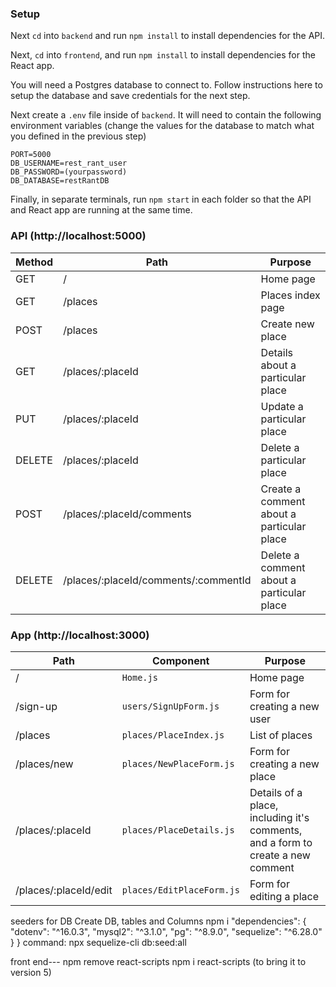 ### Setup

Next `cd` into `backend` and run `npm install` to install dependencies for the API.

Next, `cd` into `frontend`, and run `npm install` to install dependencies for the React app.


You will need a Postgres database to connect to. 
Follow instructions here to setup the database and save credentials for the next step.



Next create a `.env` file inside of `backend`. It will need to contain the following environment variables (change the values for the database to match what you defined in the previous step)

```
PORT=5000
DB_USERNAME=rest_rant_user
DB_PASSWORD=(yourpassword)
DB_DATABASE=restRantDB
```


Finally, in separate terminals, run `npm start` in each folder so that the API and React app are running at the same time.

### API (http://localhost:5000)

| Method | Path                                 | Purpose                                   |
| ------ | ------------------------------------ | ----------------------------------------- |
| GET    | /                                    | Home page                                 |
| GET    | /places                              | Places index page                         |
| POST   | /places                              | Create new place                          |
| GET    | /places/:placeId                     | Details about a particular place          |
| PUT    | /places/:placeId                     | Update a particular place                 |
| DELETE | /places/:placeId                     | Delete a particular place                 |
| POST   | /places/:placeId/comments            | Create a comment about a particular place |
| DELETE | /places/:placeId/comments/:commentId | Delete a comment about a particular place |

### App (http://localhost:3000)

| Path                  | Component                 | Purpose                                                                         |
| --------------------- | ------------------------- | ------------------------------------------------------------------------------- |
| /                     | `Home.js`                 | Home page                                                                       |
| /sign-up              | `users/SignUpForm.js`     | Form for creating a new user                                                    |
| /places               | `places/PlaceIndex.js`    | List of places                                                                  |
| /places/new           | `places/NewPlaceForm.js`  | Form for creating a new place                                                   |
| /places/:placeId      | `places/PlaceDetails.js`  | Details of a place, including it's comments, and a form to create a new comment |
| /places/:placeId/edit | `places/EditPlaceForm.js` | Form for editing a place                                                        |

seeders for DB
Create DB, tables and Columns
npm i
"dependencies": {
"dotenv": "^16.0.3",
"mysql2": "^3.1.0",
"pg": "^8.9.0",
"sequelize": "^6.28.0"
}
}
command: npx sequelize-cli db:seed:all

front end---
npm remove react-scripts
npm i react-scripts (to bring it to version 5)
